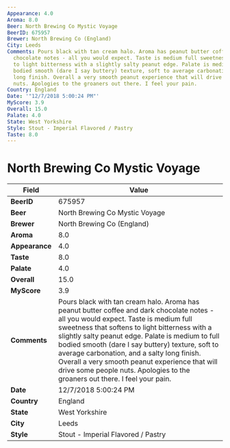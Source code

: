 ```yaml
---
Appearance: 4.0
Aroma: 8.0
Beer: North Brewing Co Mystic Voyage
BeerID: 675957
Brewer: North Brewing Co (England)
City: Leeds
Comments: Pours black with tan cream halo. Aroma has peanut butter coffee and dark
  chocolate notes - all you would expect. Taste is medium full sweetness that softens
  to light bitterness with a slightly salty peanut edge. Palate is medium to full
  bodied smooth (dare I say buttery) texture, soft to average carbonation, and a salty
  long finish. Overall a very smooth peanut experience that will drive some people
  nuts. Apologies to the groaners out there. I feel your pain.
Country: England
Date: '"12/7/2018 5:00:24 PM"'
MyScore: 3.9
Overall: 15.0
Palate: 4.0
State: West Yorkshire
Style: Stout - Imperial Flavored / Pastry
Taste: 8.0
---
```


# North Brewing Co Mystic Voyage

| Field         | Value |
|---------------|-------|
| **BeerID** | 675957 |
| **Beer** | North Brewing Co Mystic Voyage |
| **Brewer** | North Brewing Co (England) |
| **Aroma** | 8.0 |
| **Appearance** | 4.0 |
| **Taste** | 8.0 |
| **Palate** | 4.0 |
| **Overall** | 15.0 |
| **MyScore** | 3.9 |
| **Comments** | Pours black with tan cream halo. Aroma has peanut butter coffee and dark chocolate notes - all you would expect. Taste is medium full sweetness that softens to light bitterness with a slightly salty peanut edge. Palate is medium to full bodied smooth (dare I say buttery) texture, soft to average carbonation, and a salty long finish. Overall a very smooth peanut experience that will drive some people nuts. Apologies to the groaners out there. I feel your pain. |
| **Date** | 12/7/2018 5:00:24 PM |
| **Country** | England |
| **State** | West Yorkshire |
| **City** | Leeds |
| **Style** | Stout - Imperial Flavored / Pastry |
